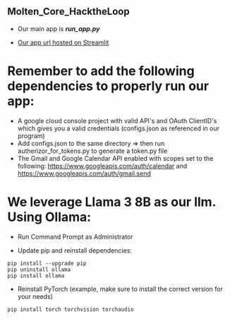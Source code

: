 ## Molten_Core_HacktheLoop

- Our main app is _**run_app.py**_

- [Our app url hosted on Streamlit](https://moltencorehacktheloop-gzxkgpjrg7f7ibphws9pmx.streamlit.app/)

# Remember to add the following dependencies to properly run our app:
- A google cloud console project with valid API's and OAuth ClientID's which gives you a valid credentials (configs.json as referenced in our program)
- Add configs.json to the same directory => then run autherizor_for_tokens.py to generate a token.py file
- The Gmail and Google Calendar API enabled with scopes set to the following: https://www.googleapis.com/auth/calendar and https://www.googleapis.com/auth/gmail.send

# We leverage Llama 3 8B as our llm. Using Ollama:
- Run Command Prompt as Administrator

- Update pip and reinstall dependencies:
```
pip install --upgrade pip
pip uninstall ollama
pip install ollama
```
- Reinstall PyTorch (example, make sure to install the correct version for your needs)
```
pip install torch torchvision torchaudio
```

 

